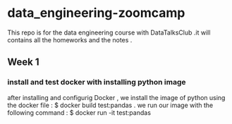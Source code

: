 # data_engineering-zoomcamp
This repo is for the data engineering course with  DataTalksClub .it will contains all the homeworks and the notes  .
## Week 1 
### install and test docker with installing python image
after installing and configurig Docker , we install the image of python using the docker file :
$ docker build test:pandas .
we run our image with the following command : 
$ docker run -it test:pandas
